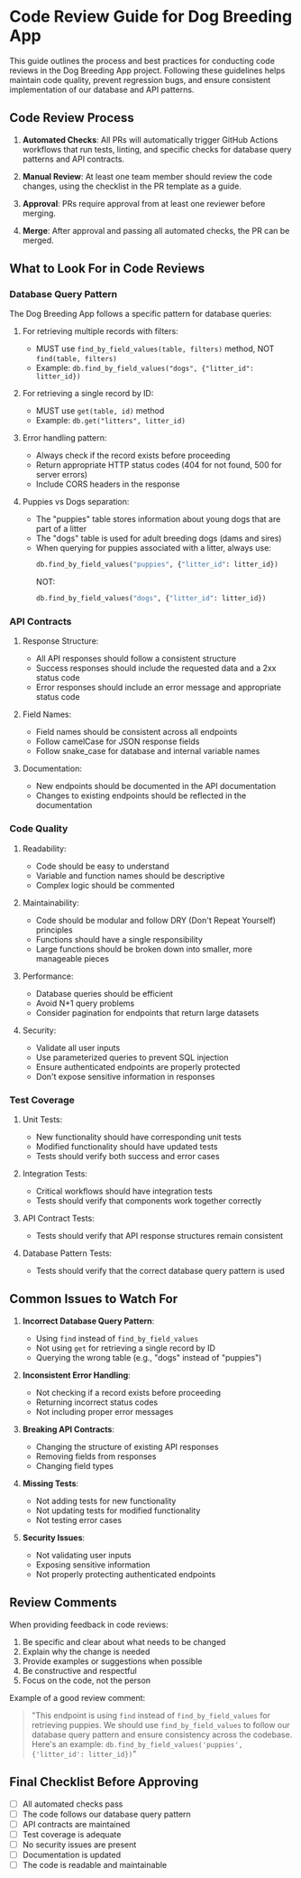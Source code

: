 # Code Review Guide for Dog Breeding App

This guide outlines the process and best practices for conducting code reviews in the Dog Breeding App project. Following these guidelines helps maintain code quality, prevent regression bugs, and ensure consistent implementation of our database and API patterns.

## Code Review Process

1. **Automated Checks**: All PRs will automatically trigger GitHub Actions workflows that run tests, linting, and specific checks for database query patterns and API contracts.

2. **Manual Review**: At least one team member should review the code changes, using the checklist in the PR template as a guide.

3. **Approval**: PRs require approval from at least one reviewer before merging.

4. **Merge**: After approval and passing all automated checks, the PR can be merged.

## What to Look For in Code Reviews

### Database Query Pattern

The Dog Breeding App follows a specific pattern for database queries:

1. For retrieving multiple records with filters:
   - MUST use `find_by_field_values(table, filters)` method, NOT `find(table, filters)`
   - Example: `db.find_by_field_values("dogs", {"litter_id": litter_id})`

2. For retrieving a single record by ID:
   - MUST use `get(table, id)` method
   - Example: `db.get("litters", litter_id)`

3. Error handling pattern:
   - Always check if the record exists before proceeding
   - Return appropriate HTTP status codes (404 for not found, 500 for server errors)
   - Include CORS headers in the response

4. Puppies vs Dogs separation:
   - The "puppies" table stores information about young dogs that are part of a litter
   - The "dogs" table is used for adult breeding dogs (dams and sires)
   - When querying for puppies associated with a litter, always use:
     ```python
     db.find_by_field_values("puppies", {"litter_id": litter_id})
     ```
     NOT:
     ```python
     db.find_by_field_values("dogs", {"litter_id": litter_id})
     ```

### API Contracts

1. Response Structure:
   - All API responses should follow a consistent structure
   - Success responses should include the requested data and a 2xx status code
   - Error responses should include an error message and appropriate status code

2. Field Names:
   - Field names should be consistent across all endpoints
   - Follow camelCase for JSON response fields
   - Follow snake_case for database and internal variable names

3. Documentation:
   - New endpoints should be documented in the API documentation
   - Changes to existing endpoints should be reflected in the documentation

### Code Quality

1. Readability:
   - Code should be easy to understand
   - Variable and function names should be descriptive
   - Complex logic should be commented

2. Maintainability:
   - Code should be modular and follow DRY (Don't Repeat Yourself) principles
   - Functions should have a single responsibility
   - Large functions should be broken down into smaller, more manageable pieces

3. Performance:
   - Database queries should be efficient
   - Avoid N+1 query problems
   - Consider pagination for endpoints that return large datasets

4. Security:
   - Validate all user inputs
   - Use parameterized queries to prevent SQL injection
   - Ensure authenticated endpoints are properly protected
   - Don't expose sensitive information in responses

### Test Coverage

1. Unit Tests:
   - New functionality should have corresponding unit tests
   - Modified functionality should have updated tests
   - Tests should verify both success and error cases

2. Integration Tests:
   - Critical workflows should have integration tests
   - Tests should verify that components work together correctly

3. API Contract Tests:
   - Tests should verify that API response structures remain consistent

4. Database Pattern Tests:
   - Tests should verify that the correct database query pattern is used

## Common Issues to Watch For

1. **Incorrect Database Query Pattern**:
   - Using `find` instead of `find_by_field_values`
   - Not using `get` for retrieving a single record by ID
   - Querying the wrong table (e.g., "dogs" instead of "puppies")

2. **Inconsistent Error Handling**:
   - Not checking if a record exists before proceeding
   - Returning incorrect status codes
   - Not including proper error messages

3. **Breaking API Contracts**:
   - Changing the structure of existing API responses
   - Removing fields from responses
   - Changing field types

4. **Missing Tests**:
   - Not adding tests for new functionality
   - Not updating tests for modified functionality
   - Not testing error cases

5. **Security Issues**:
   - Not validating user inputs
   - Exposing sensitive information
   - Not properly protecting authenticated endpoints

## Review Comments

When providing feedback in code reviews:

1. Be specific and clear about what needs to be changed
2. Explain why the change is needed
3. Provide examples or suggestions when possible
4. Be constructive and respectful
5. Focus on the code, not the person

Example of a good review comment:
> "This endpoint is using `find` instead of `find_by_field_values` for retrieving puppies. We should use `find_by_field_values` to follow our database query pattern and ensure consistency across the codebase. Here's an example: `db.find_by_field_values('puppies', {'litter_id': litter_id})`"

## Final Checklist Before Approving

- [ ] All automated checks pass
- [ ] The code follows our database query pattern
- [ ] API contracts are maintained
- [ ] Test coverage is adequate
- [ ] No security issues are present
- [ ] Documentation is updated
- [ ] The code is readable and maintainable
